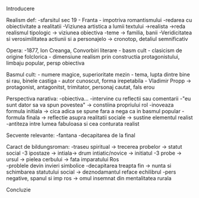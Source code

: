 Introducere

Realism def:
	-sfarsitul sec 19 - Franta - impotriva romantismului
	-redarea cu obiectivitate a realitatii
	-Viziunea artistica a lumii textului ->realista ->reda realismul tipologic -> viziunea obiectiva
	-teme -> familia, banii
	-Veridicitatea si verosimilitatea actiunii si a personajelo -> cronotop, detaliul semnificativ
	
Opera:
	-1877, Ion Creanga, Convorbiri literare
	- basm cult
	- clasicism de origine folclorica
	- dimensiune realism prin constructia protagonistului, limbaju popular, persp obiectiva
	
Basmul cult:
	- numere magice, superioritate mezin
	- tema, lupta dintre bine si rau, binele castiga
	- autor cunoscut, forma irepetabila
	- Vladimir Propp -> protagonist, antagonitst, trimitator, personaj cautat, fals erou
	
Perspectiva narativa:
	-obiectiva...
	-intervine cu reflectii sau comentarii
	-"eu sunt dator sa va spun povestea" -> constiina propriului rol
	-inoveaza formula initiala -> cica adica se spune fara a nega ca in basmul popular
	-formula finala -> reflectie asupra realitatii sociale -> sustine elementul realist
	-antiteza intre lumea fabuloasa si cea conturata realist

Secvente relevante:
	-fantana
	-decapitarea de la final

Caract de bildungsroman:
	-traseu spiritual -> trecerea probelor -> statut social
	-3 ipostaze -> intiala-> drum intiatic/novice -> initiatul
	-3 probe -> ursul -> pielea cerbului -> fata imparatului Ros  
	-problele devin invieri simbolice
	-decapitarea treapta fin -> nunta si schimbarea statutului social -> deznodamantul reface echilibrul 
	-pers negative, spanul si imp ros -> omul insemnat din mentalitatea rurala
	
	
Concluzie



